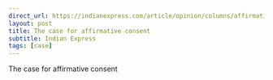 ```yaml
---
direct_url: https://indianexpress.com/article/opinion/columns/affirmative-consent-sexual-assault-cases-8311698/
layout: post
title: The case for affirmative consent
subtitle: Indian Express
tags: [case]
---
```


The case for affirmative consent